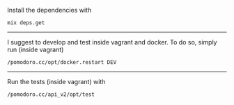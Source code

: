 Install the dependencies with

```
mix deps.get
```

---

I suggest to develop and test inside vagrant and docker.
To do so, simply run (inside vagrant)

```
/pomodoro.cc/opt/docker.restart DEV
```

---

Run the tests (inside vagrant) with

```
/pomodoro.cc/api_v2/opt/test
```
